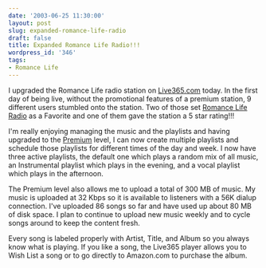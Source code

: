 ```yaml
---
date: '2003-06-25 11:30:00'
layout: post
slug: expanded-romance-life-radio
draft: false
title: Expanded Romance Life Radio!!!
wordpress_id: '346'
tags:
- Romance Life
---
```


I upgraded the Romance Life radio station on [Live365.com](http://www.live365.com) today. In the first day of being live, without the promotional features of a premium station, 9 different users stumbled onto the station. Two of those set [Romance Life Radio](http://www.live365.com/stations/charlessieg) as a Favorite and one of them gave the station a 5 star rating!!!  

  

I'm really enjoying managing the music and the playlists and having upgraded to the [Premium](https://store01.live365.com/orders/orderform.live) level, I can now create multiple playlists and schedule those playlists for different times of the day and week. I now have three active playlists, the default one which plays a random mix of all music, an Instrumental playlist which plays in the evening, and a vocal playlist which plays in the afternoon.  

  

The Premium level also allows me to upload a total of 300 MB of music. My music is uploaded at 32 Kbps so it is available to listeners with a 56K dialup connection. I've uploaded 86 songs so far and have used up about 80 MB of disk space. I plan to continue to upload new music weekly and to cycle songs around to keep the content fresh.  

  

Every song is labeled properly with Artist, Title, and Album so you always know what is playing. If you like a song, the Live365 player allows you to Wish List a song or to go directly to Amazon.com to purchase the album.

